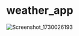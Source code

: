 # weather_app

![Screenshot_1730026193](https://github.com/user-attachments/assets/d57dd55c-b140-4ac4-bf19-45328111e314)

